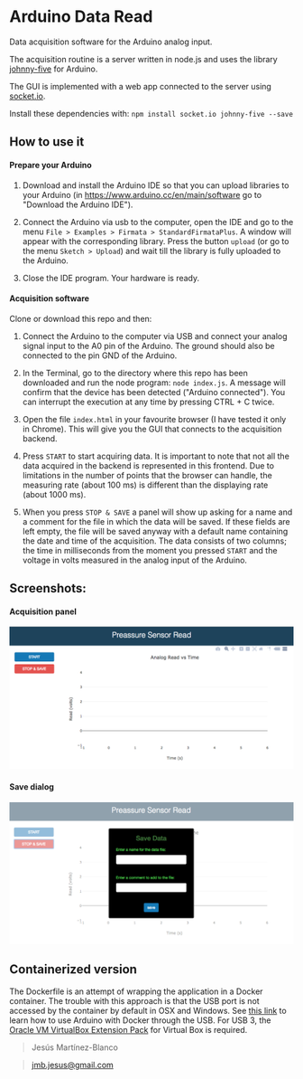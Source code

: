 # Arduino Data Read

Data acquisition software for the Arduino analog input.

The acquisition routine is a server written in node.js and uses the library [johnny-five](http://johnny-five.io/) for Arduino.

The GUI is implemented with a web app connected to the server using [socket.io](https://github.com/socketio/socket.io).

Install these dependencies with: `npm install socket.io johnny-five --save`

## How to use it

#### Prepare your Arduino
1. Download and install the Arduino IDE so that you can upload libraries to your Arduino (in  https://www.arduino.cc/en/main/software go to "Download the Arduino IDE").

2. Connect the Arduino via usb to the computer, open the IDE and go to the menu `File > Examples > Firmata > StandardFirmataPlus`. A window will appear with the corresponding library. Press the button `upload` (or go to the menu `Sketch > Upload`) and wait till the library is fully uploaded to the Arduino.

3. Close the IDE program. Your hardware is ready.

#### Acquisition software
Clone or download this repo and then:

1. Connect the Arduino to the computer via USB and connect your analog signal input to the A0 pin of the Arduino. The ground should also be connected to the pin GND of the Arduino.

2. In the Terminal, go to the directory where this repo has been downloaded and run the node program:
`node index.js`. A message will confirm that the device has been detected ("Arduino connected"). You can interrupt the execution at any time by pressing CTRL + C twice.

3. Open the file `index.html` in your favourite browser (I have tested it only in Chrome). This will give you the GUI that connects to the acquisition backend.

4. Press `START` to start acquiring data. It is important to note that not all the data acquired in the backend is represented in this frontend. Due to limitations in the number of points that the browser can handle, the measuring rate (about 100 ms) is different than the displaying rate (about 1000 ms).

5. When you press `STOP & SAVE` a panel will show up asking for a name and a comment for the file in which the data will be saved. If these fields are left empty, the file will be saved anyway with a default name containing the date and time of the acquisition. The data consists of two columns; the time in milliseconds from the moment you pressed `START` and the voltage in volts measured in the analog input of the Arduino.

## Screenshots:

#### Acquisition panel
![gui](images/gui.png)

#### Save dialog
![gui_save](images/gui_save.png)


## Containerized version

The Dockerfile is an attempt of wrapping the application in a Docker container.
The trouble with this approach is that the USB port is not accessed by the container by default in OSX and Windows. See [this link](https://medium.com/google-cloud/developing-for-arduino-with-docker-and-johnny-five-on-osx-cc6813ae6e9d) to learn how to use Arduino with Docker through the USB. For USB 3, the [Oracle VM VirtualBox Extension Pack](https://www.virtualbox.org/wiki/Downloads) for Virtual Box is required.

> Jesús Martínez-Blanco

> jmb.jesus@gmail.com
